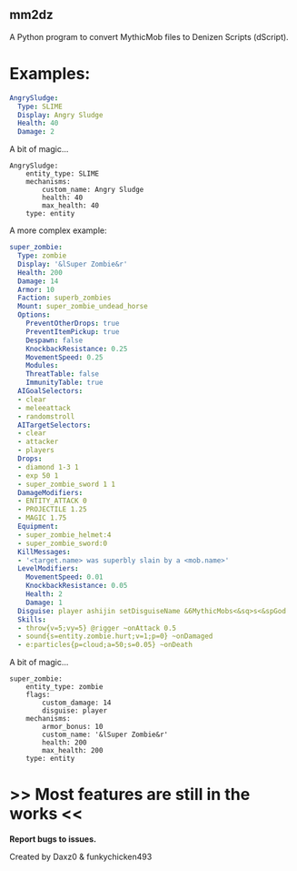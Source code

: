 ## mm2dz
A Python program to convert MythicMob files to Denizen Scripts (dScript).

# Examples:

```yml
AngrySludge:
  Type: SLIME
  Display: Angry Sludge
  Health: 40
  Damage: 2
```

A bit of magic...

```denizenscript
AngrySludge:
    entity_type: SLIME
    mechanisms:
        custom_name: Angry Sludge
        health: 40
        max_health: 40
    type: entity
```

A more complex example:

```yml
super_zombie:
  Type: zombie
  Display: '&lSuper Zombie&r'
  Health: 200
  Damage: 14
  Armor: 10
  Faction: superb_zombies
  Mount: super_zombie_undead_horse
  Options:
    PreventOtherDrops: true
    PreventItemPickup: true
    Despawn: false
    KnockbackResistance: 0.25
    MovementSpeed: 0.25
    Modules:
    ThreatTable: false
    ImmunityTable: true
  AIGoalSelectors:
  - clear
  - meleeattack
  - randomstroll
  AITargetSelectors:
  - clear
  - attacker
  - players
  Drops:
  - diamond 1-3 1
  - exp 50 1
  - super_zombie_sword 1 1
  DamageModifiers:
  - ENTITY_ATTACK 0
  - PROJECTILE 1.25
  - MAGIC 1.75
  Equipment:
  - super_zombie_helmet:4
  - super_zombie_sword:0
  KillMessages:
  - '<target.name> was superbly slain by a <mob.name>'
  LevelModifiers:
    MovementSpeed: 0.01
    KnockbackResistance: 0.05
    Health: 2
    Damage: 1
  Disguise: player ashijin setDisguiseName &6MythicMobs<&sq>s<&spGod
  Skills:
  - throw{v=5;vy=5} @rigger ~onAttack 0.5
  - sound{s=entity.zombie.hurt;v=1;p=0} ~onDamaged
  - e:particles{p=cloud;a=50;s=0.05} ~onDeath
```

A bit of magic...

```denizenscript
super_zombie:
    entity_type: zombie
    flags:
        custom_damage: 14
        disguise: player
    mechanisms:
        armor_bonus: 10
        custom_name: '&lSuper Zombie&r'
        health: 200
        max_health: 200
    type: entity
```

# >> Most features are still in the works <<


**Report bugs to issues.**

Created by Daxz0 & funkychicken493
